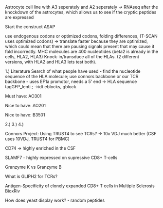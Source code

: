 Astrocyte cell line with A3 seperately and A2 seperately -> RNAseq after the knockdown of the astrocytes, which allows us to see if the cryptic peptides are expressed 

Start the construct ASAP

use endogenous codons or optimized codons, folding differences, (T-SCAN uses optimized codons) -> translate faster because they are optimized, which could mean that there are pausing signals present that may cause it fold incorrectly. MHC molecules are 400 nucleotides (beta2 is already in the cells, HLA2, HLA3) Knock-in/transduce all of the HLAs. (2 different versions, with HLA2 and HLA3 lets test both). 


1.) Literature Search of what people have used - find the nucleotide sequence of the HLA molecule; use connors backbone or our TCR backbone - uses EF1a promotor, needs a 5' end -> HLA sequence tagGFP_lenti ; ->idt eblocks, gblock


Must have: AO301

Nice to have: AO201

Nice to have: B3501



2.)
3.)
4.)












Connors Project:
Using TRUST4 to see TCRs? -> 10x VDJ much better  (CSF uses 10VDJ, TRUST4 for PBMC)

CD74 -> highly enriched in the CSF

SLAMF7 - highly expressed on supressive CD8+ T-cells

Granzyme K vs Granzyme B 

What is GLIPH2 for TCRs?

Antigen-Specificity of clonely expanded CD8+ T cells in Multiple Sclerosis BioxRiv

How does yeast display work? - random peptides


